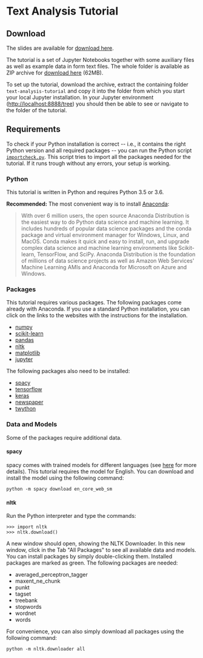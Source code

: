 # Text Analysis Tutorial

## Download

The slides are available for [download here](http://185.170.113.47/data/downloads/SDSC-Text-Analysis-slides.zip).

The tutorial is a set of Jupyter Notebooks together with some auxiliary files as well as example data in form text files. The whole folder is available as ZIP archive for [download here](http://185.170.113.47/data/downloads/text-analysis-tutorial.zip) (62MB).

To set up the tutorial, download the archive, extract the containing folder `text-analysis-tutorial` and copy it into the folder from which you start your local Jupyter installation. In your Jupyter environment ([http://localhost:8888/tree](http://localhost:8888/tree)) you should then be able to see or navigate to the folder of the tutorial.


## Requirements

To check if your Python installation is correct -- i.e., it contains the right Python version and all required packages -- you can run the Python script [`importcheck.py`](https://github.com/chrisvdweth/text-analysis-tutorial/blob/master/utils/importcheck.py). This script tries to import all the packages needed for the tutorial. If it runs trough without any errors, your setup is working.

### Python

This tutorial is written in Python and requires Python 3.5 or 3.6.

**Recommended:** The most convenient way is to install [Anaconda](https://www.anaconda.com/download/#linux):

> With over 6 million users, the open source Anaconda Distribution is the easiest way to do Python data science and machine learning. It includes hundreds of popular data science packages and the conda package and virtual environment manager for Windows, Linux, and MacOS. Conda makes it quick and easy to install, run, and upgrade complex data science and machine learning environments like Scikit-learn, TensorFlow, and SciPy. Anaconda Distribution is the foundation of millions of data science projects as well as Amazon Web Services' Machine Learning AMIs and Anaconda for Microsoft on Azure and Windows.


### Packages

This tutorial requires various packages. The following packages come already with Anaconda. If you use a standard Python installation, you can click on the links to the websites with the instructions for the installation.

+ [numpy](https://scipy.org/install.html)
+ [scikit-learn](http://scikit-learn.org/stable/install.html)
+ [pandas](https://pandas.pydata.org/pandas-docs/stable/install.html)
+ [nltk](https://www.nltk.org/install.html)
+ [matplotlib](https://matplotlib.org/users/installing.html)
+ [jupyter](http://jupyter.readthedocs.io/en/latest/install.html)

The following packages also need to be installed:

+ [spacy](https://spacy.io/usage/)
+ [tensorflow](https://www.tensorflow.org/install/)
+ [keras](https://keras.io/#installation)
+ [newspaper](https://github.com/codelucas/newspaper/)
+ [twython](https://twython.readthedocs.io/en/latest/usage/install.html)


### Data and Models

Some of the packages require additional data.

#### spacy

spacy comes with trained models for different languages (see [here](https://spacy.io/models/en) for more details). This tutorial requires the model for English. You can download and install the model using the following command:

```
python -m spacy download en_core_web_sm
```

#### nltk

Run the Python interpreter and type the commands:
```
>>> import nltk
>>> nltk.download()
```
A new window should open, showing the NLTK Downloader. In this new window, click in the Tab "All Packages" to see all available data and models. You can install packages by simply double-clicking them. Installed packages are marked as green. The following packages are needed:

+ averaged_perceptron_tagger
+ maxent_ne_chunk
+ punkt
+ tagset
+ treebank
+ stopwords
+ wordnet
+ words

For convenience, you can also simply download all packages using the following command:

```
python -m nltk.downloader all
```
